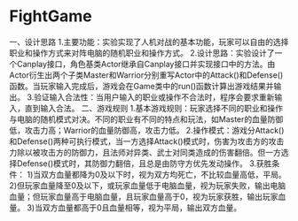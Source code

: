 # FightGame
一、设计思路 1.主要功能：实验实现了人机对战的基本功能，玩家可以自由的选择职业和操作方式来对阵电脑的随机职业和操作方式。 2.设计思路：实验设计了一个Canplay接口，角色基类Actor继承自Canplay接口并实现接口中的方法。由Actor衍生出两个子类Master和Warrior分别重写Actor中的Attack()和Defense()函数。当玩家输入完成后，游戏会在Game类中的run()函数计算出游戏结果并输出。 3.验证输入合法性：当用户输入的职业或操作不合法时，程序会要求重新输入，直到输入合法。 二、游戏规则 1.基本游戏规则：玩家选择不同的职业和操作与电脑的随机模式对决。不同的职业有不同的特点和玩法，如Master的血量防御低，攻击力高；Warrior的血量防御高，攻击力低。 2.操作模式：游戏分Attack()和Defense()两种可执行模式，当一方选择Attack()模式时，伤害为攻击方的攻击力除以被攻击方的防御力，且法师对异类、武士对同类造成的伤害翻倍。但一方选择Defense()模式时，其防御力翻倍，且总是由防守方优先发动操作。 3.获胜条件： 1)当双方血量都降为0及以下时，视为双方均死亡，不比较血量高低，平局。 2)但玩家血量降至0及以下，或玩家血量低于电脑血量，视为玩家失败，输出电脑血量；但玩家血量高于电脑血量，且玩家血量高于0，视为玩家获胜，输出玩家血量。 3)当双方血量都高于0且血量相等，视为平局，输出双方血量。
